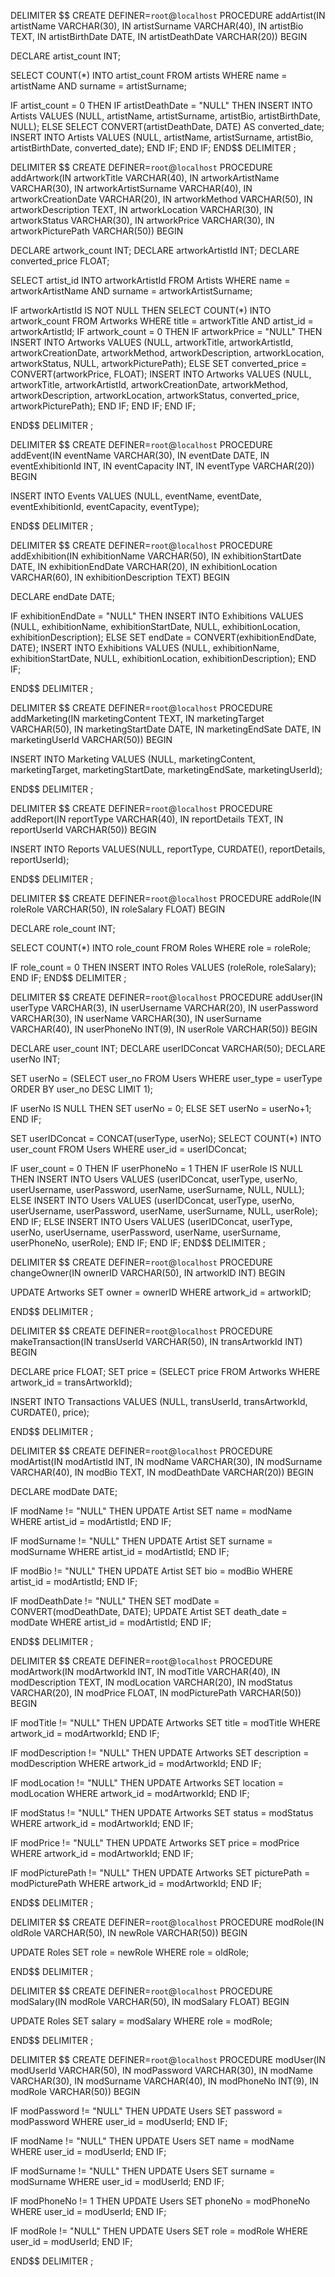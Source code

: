 DELIMITER $$
CREATE DEFINER=`root`@`localhost` PROCEDURE addArtist(IN artistName VARCHAR(30), IN artistSurname VARCHAR(40), IN artistBio TEXT, IN artistBirthDate DATE, IN artistDeathDate VARCHAR(20))
BEGIN

DECLARE artist_count INT;

SELECT COUNT(*) INTO artist_count FROM artists WHERE name = artistName AND surname = artistSurname;

IF artist_count = 0 THEN
	IF artistDeathDate = "NULL" THEN
    	INSERT INTO Artists VALUES (NULL, artistName, artistSurname, artistBio, artistBirthDate, NULL);
    ELSE
    	SELECT CONVERT(artistDeathDate, DATE) AS converted_date;
		INSERT INTO Artists VALUES (NULL, artistName, artistSurname, artistBio, artistBirthDate, converted_date);
    END IF;
END IF;
END$$
DELIMITER ;

DELIMITER $$
CREATE DEFINER=`root`@`localhost` PROCEDURE addArtwork(IN artworkTitle VARCHAR(40), IN artworkArtistName VARCHAR(30), IN artworkArtistSurname VARCHAR(40), IN artworkCreationDate VARCHAR(20), IN artworkMethod VARCHAR(50), IN artworkDescription TEXT, IN artworkLocation VARCHAR(30), IN artworkStatus VARCHAR(30), IN artworkPrice VARCHAR(30), IN artworkPicturePath VARCHAR(50))
BEGIN

DECLARE artwork_count INT;
DECLARE artworkArtistId INT;
DECLARE converted_price FLOAT;

SELECT artist_id INTO artworkArtistId FROM Artists WHERE name = artworkArtistName AND surname = artworkArtistSurname;

IF artworkArtistId IS NOT NULL THEN
    SELECT COUNT(*) INTO artwork_count FROM Artworks WHERE title = artworkTitle AND artist_id = artworkArtistId;
    IF artwork_count = 0 THEN
        IF artworkPrice = "NULL" THEN
            INSERT INTO Artworks VALUES (NULL, artworkTitle, artworkArtistId, artworkCreationDate, artworkMethod, artworkDescription, artworkLocation, artworkStatus, NULL, artworkPicturePath);
        ELSE
            SET converted_price = CONVERT(artworkPrice, FLOAT);
            INSERT INTO Artworks VALUES (NULL, artworkTitle, artworkArtistId, artworkCreationDate, artworkMethod, artworkDescription, artworkLocation, artworkStatus, converted_price, artworkPicturePath);
        END IF;
    END IF;
END IF;

END$$
DELIMITER ;

DELIMITER $$
CREATE DEFINER=`root`@`localhost` PROCEDURE addEvent(IN eventName VARCHAR(30), IN eventDate DATE, IN eventExhibitionId INT, IN eventCapacity INT, IN eventType VARCHAR(20))
BEGIN

INSERT INTO Events VALUES (NULL, eventName, eventDate, eventExhibitionId, eventCapacity, eventType);

END$$
DELIMITER ;

DELIMITER $$
CREATE DEFINER=`root`@`localhost` PROCEDURE addExhibition(IN exhibitionName VARCHAR(50), IN exhibitionStartDate DATE, IN exhibitionEndDate VARCHAR(20), IN exhibitionLocation VARCHAR(60), IN exhibitionDescription TEXT)
BEGIN

DECLARE endDate DATE;

IF exhibitionEndDate = "NULL" THEN
	INSERT INTO Exhibitions VALUES (NULL, exhibitionName, exhibitionStartDate, NULL, exhibitionLocation, exhibitionDescription);
ELSE
	SET endDate = CONVERT(exhibitionEndDate, DATE);
    INSERT INTO Exhibitions VALUES (NULL, exhibitionName, exhibitionStartDate, NULL, exhibitionLocation, exhibitionDescription);
END IF;

END$$
DELIMITER ;

DELIMITER $$
CREATE DEFINER=`root`@`localhost` PROCEDURE addMarketing(IN marketingContent TEXT, IN marketingTarget VARCHAR(50), IN marketingStartDate DATE, IN marketingEndSate DATE, IN marketingUserId VARCHAR(50))
BEGIN

INSERT INTO Marketing VALUES (NULL, marketingContent, marketingTarget, marketingStartDate, marketingEndSate, marketingUserId);

END$$
DELIMITER ;

DELIMITER $$
CREATE DEFINER=`root`@`localhost` PROCEDURE addReport(IN reportType VARCHAR(40), IN reportDetails TEXT, IN reportUserId VARCHAR(50))
BEGIN

INSERT INTO Reports VALUES(NULL, reportType, CURDATE(), reportDetails, reportUserId);

END$$
DELIMITER ;

DELIMITER $$
CREATE DEFINER=`root`@`localhost` PROCEDURE addRole(IN roleRole VARCHAR(50), IN roleSalary FLOAT)
BEGIN

DECLARE role_count INT;

SELECT COUNT(*) INTO role_count FROM Roles WHERE role = roleRole;

IF role_count = 0 THEN
	INSERT INTO Roles VALUES (roleRole, roleSalary);
END IF;
END$$
DELIMITER ;

DELIMITER $$
CREATE DEFINER=`root`@`localhost` PROCEDURE addUser(IN userType VARCHAR(3), IN userUsername VARCHAR(20), IN userPassword VARCHAR(30), IN userName VARCHAR(30), IN userSurname VARCHAR(40), IN userPhoneNo INT(9), IN userRole VARCHAR(50))
BEGIN

DECLARE user_count INT;
DECLARE userIDConcat VARCHAR(50);
DECLARE userNo INT;

SET userNo = (SELECT user_no FROM Users WHERE user_type = userType ORDER BY user_no DESC LIMIT 1);

IF userNo IS NULL THEN
	SET userNo = 0;
ELSE
	SET userNo = userNo+1;
END IF;

SET userIDConcat = CONCAT(userType, userNo);
SELECT COUNT(*) INTO user_count FROM Users WHERE user_id = userIDConcat;

IF user_count = 0 THEN
	IF userPhoneNo = 1 THEN
    	IF userRole IS NULL THEN
        	INSERT INTO Users VALUES (userIDConcat, userType, userNo, userUsername, userPassword, userName, userSurname, NULL, NULL);
        ELSE
    		INSERT INTO Users VALUES (userIDConcat, userType, userNo, userUsername, userPassword, userName, userSurname, NULL, userRole);
        END IF;
    ELSE
		INSERT INTO Users VALUES (userIDConcat, userType, userNo, userUsername, userPassword, userName, userSurname, userPhoneNo, userRole);
    END IF;
END IF;
END$$
DELIMITER ;

DELIMITER $$
CREATE DEFINER=`root`@`localhost` PROCEDURE changeOwner(IN ownerID VARCHAR(50), IN artworkID INT)
BEGIN

UPDATE Artworks SET owner = ownerID WHERE artwork_id = artworkID;

END$$
DELIMITER ;

DELIMITER $$
CREATE DEFINER=`root`@`localhost` PROCEDURE makeTransaction(IN transUserId VARCHAR(50), IN transArtworkId INT)
BEGIN

DECLARE price FLOAT;
SET price = (SELECT price FROM Artworks WHERE artwork_id = transArtworkId);

INSERT INTO Transactions VALUES (NULL, transUserId, transArtworkId, CURDATE(), price);

END$$
DELIMITER ;

DELIMITER $$
CREATE DEFINER=`root`@`localhost` PROCEDURE modArtist(IN modArtistId INT, IN modName VARCHAR(30), IN modSurname VARCHAR(40), IN modBio TEXT, IN modDeathDate VARCHAR(20))
BEGIN

DECLARE modDate DATE;

IF modName != "NULL" THEN
	UPDATE Artist SET name = modName WHERE artist_id = modArtistId;
END IF;

IF modSurname != "NULL" THEN
	UPDATE Artist SET surname = modSurname WHERE artist_id = modArtistId;
END IF;

IF modBio != "NULL" THEN
	UPDATE Artist SET bio = modBio WHERE artist_id = modArtistId;
END IF;

IF modDeathDate != "NULL" THEN
	SET modDate = CONVERT(modDeathDate, DATE);
	UPDATE Artist SET death_date = modDate WHERE artist_id = modArtistId;
END IF;

END$$
DELIMITER ;

DELIMITER $$
CREATE DEFINER=`root`@`localhost` PROCEDURE modArtwork(IN modArtworkId INT, IN modTitle VARCHAR(40), IN modDescription TEXT, IN modLocation VARCHAR(20), IN modStatus VARCHAR(20), IN modPrice FLOAT, IN modPicturePath VARCHAR(50))
BEGIN

IF modTitle != "NULL" THEN
	UPDATE Artworks SET title = modTitle WHERE artwork_id = modArtworkId;
END IF;

IF modDescription != "NULL" THEN
	UPDATE Artworks SET description = modDescription WHERE artwork_id = modArtworkId;
END IF;

IF modLocation != "NULL" THEN
	UPDATE Artworks SET location = modLocation WHERE artwork_id = modArtworkId;
END IF;

IF modStatus != "NULL" THEN
	UPDATE Artworks SET status = modStatus WHERE artwork_id = modArtworkId;
END IF;

IF modPrice != "NULL" THEN
	UPDATE Artworks SET price = modPrice WHERE artwork_id = modArtworkId;
END IF;

IF modPicturePath != "NULL" THEN
	UPDATE Artworks SET picturePath = modPicturePath WHERE artwork_id = modArtworkId;
END IF;

END$$
DELIMITER ;

DELIMITER $$
CREATE DEFINER=`root`@`localhost` PROCEDURE modRole(IN oldRole VARCHAR(50), IN newRole VARCHAR(50))
BEGIN

UPDATE Roles SET role = newRole WHERE role = oldRole;

END$$
DELIMITER ;

DELIMITER $$
CREATE DEFINER=`root`@`localhost` PROCEDURE modSalary(IN modRole VARCHAR(50), IN modSalary FLOAT)
BEGIN

UPDATE Roles SET salary = modSalary WHERE role = modRole;

END$$
DELIMITER ;

DELIMITER $$
CREATE DEFINER=`root`@`localhost` PROCEDURE modUser(IN modUserId VARCHAR(50), IN modPassword VARCHAR(30), IN modName VARCHAR(30), IN modSurname VARCHAR(40), IN modPhoneNo INT(9), IN modRole VARCHAR(50))
BEGIN

IF modPassword != "NULL" THEN
	UPDATE Users SET password = modPassword WHERE user_id = modUserId;
END IF;

IF modName != "NULL" THEN
	UPDATE Users SET name = modName WHERE user_id = modUserId;
END IF;

IF modSurname != "NULL" THEN
	UPDATE Users SET surname = modSurname WHERE user_id = modUserId;
END IF;

IF modPhoneNo != 1 THEN
	UPDATE Users SET phoneNo = modPhoneNo WHERE user_id = modUserId;
END IF;

IF modRole != "NULL" THEN
	UPDATE Users SET role = modRole WHERE user_id = modUserId;
END IF;

END$$
DELIMITER ;
